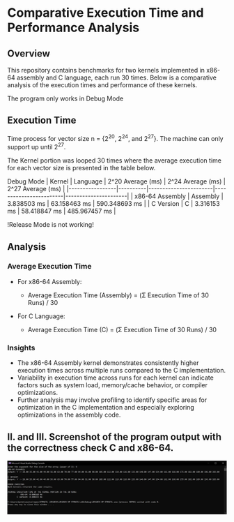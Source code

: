 # Comparative Execution Time and Performance Analysis

## Overview

This repository contains benchmarks for two kernels implemented in x86-64 assembly and C language, each run 30 times. Below is a comparative analysis of the execution times and performance of these kernels.

The program only works in Debug Mode

## Execution Time
Time process for vector size n = {2<sup>20</sup>, 2<sup>24</sup>, and  2<sup>27</sup>}. The machine can only support up until 2<sup>27</sup>.

The Kernel portion was looped 30 times where the average execution time for each vector size is presented in the table below.

Debug Mode
| Kernel          | Language | 2^20 Average (ms)     | 2^24 Average (ms)      | 2^27 Average (ms)    |
|-----------------|----------|-----------------------|------------------------|----------------------|
| x86-64 Assembly | Assembly | 3.838503 ms           | 63.158463 ms           | 590.348693 ms        | 
| C Version       | C        | 3.316153 ms           | 58.418847 ms           | 485.967457 ms        |

!Release Mode is not working!

## Analysis

### Average Execution Time

- For x86-64 Assembly:
  - Average Execution Time (Assembly) = (Σ Execution Time of 30 Runs) / 30

- For C Language:
  - Average Execution Time (C) = (Σ Execution Time of 30 Runs) / 30

### Insights

- The x86-64 Assembly kernel demonstrates consistently higher execution times across multiple runs compared to the C implementation.
- Variability in execution time across runs for each kernel can indicate factors such as system load, memory/cache behavior, or compiler optimizations.
- Further analysis may involve profiling to identify specific areas for optimization in the C implementation and especially exploring optimizations in the assembly code.

## II. and III. Screenshot of the program output with the correctness check C and x86-64.
![Correctness Check](screenshots/CorrectnessCheckAssembly_and_C.jpeg "screenshot")


